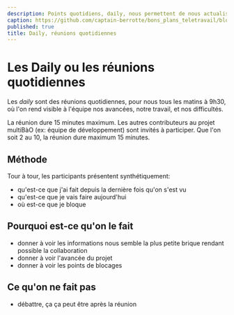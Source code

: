 ```yaml
---
description: Points quotidiens, daily, nous permettent de nous actualiser
caption: https://github.com/captain-berrotte/bons_plans_teletravail/blob/master/media/daily%20reunions.jpg?raw=true
published: true
title: Daily, réunions quotidiennes
---
```


# Les Daily ou les réunions quotidiennes

Les *daily* sont des réunions quotidiennes, pour nous tous les matins à 9h30, où l'on rend visible à l'équipe nos avancées, notre travail, et nos difficultés. 

La réunion dure 15 minutes maximum. 
Les autres contributeurs au projet multiBàO (ex: équipe de développement) sont invités à participer. 
Que l'on soit 2 au 10, la réunion dure maximum 15 minutes.

## Méthode

Tour à tour, les participants présentent synthétiquement: 
* qu'est-ce que j'ai fait depuis la dernière fois qu'on s'est vu
* qu'est-ce que je vais faire aujourd'hui 
* où est-ce que je bloque

## Pourquoi est-ce qu'on le fait

* donner à voir les informations nous semble la plus petite brique rendant possible la collaboration
* donner à voir l'avancée du projet
* donner à voir les points de blocages

## Ce qu'on ne fait pas

* débattre, ça ça peut être après la réunion



